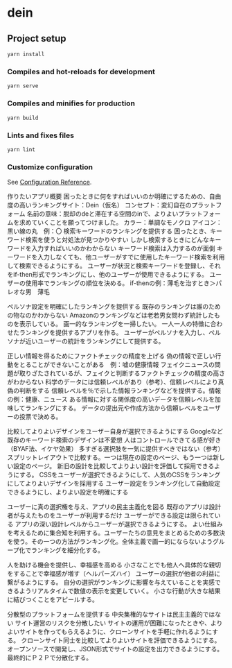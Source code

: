 # dein

## Project setup
```
yarn install
```

### Compiles and hot-reloads for development
```
yarn serve
```

### Compiles and minifies for production
```
yarn build
```

### Lints and fixes files
```
yarn lint
```

### Customize configuration
See [Configuration Reference](https://cli.vuejs.org/config/).


作りたいアプリ概要
困ったときに何をすればいいのか明確にするための、自由度の高いランキングサイト：Dein（仮名）
コンセプト：変幻自在のプラットフォーム
名前の意味：脱却のdeと滞在する空間のinで、よりよいプラットフォームを求めていくことを願ってつけました。
カラー：単調なモノクロ
アイコン：黒い線の丸　例：〇
検索キーワードのランキングを提供する
困ったとき、キーワード検索を使うと対処法が見つかりやすい
しかし検索するときにどんなキーワードを入力すればいいのかわからない
キーワード検索は入力するのが面倒
キーワードを入力しなくても、他ユーザーがすでに使用したキーワード検索を利用して検索できるようにする。
ユーザーが状況と検索キーワードを登録し、それをif-then形式でランキングにし、他のユーザーが使用できるようにする。
ユーザーの使用率でランキングの順位を決める。
if-thenの例：薄毛を治すとき＞パレオな男　薄毛

ペルソナ設定を明確にしたランキングを提供する
既存のランキングは誰のための物なのかわからない
Amazonのランキングなどは老若男女問わず統計したものを表示している。
画一的なランキングを一掃したい。
一人一人の特徴に合わせたランキングを提供するアプリを作る。
ユーザーがペルソナを入力し、ペルソナが近いユーザーの統計をランキングにして提供する。

正しい情報を得るためにファクトチェックの精度を上げる
偽の情報で正しい行動をとることができないことがある　例：嘘の健康情報
フェイクニュースの問題が取りざたされているが、フェイクと判断するファクトチェックの精度の高さがわからない
科学のデータには信頼レベルがあり（参考）、信頼レベルにより真偽の判断をする
信頼レベルを％で示した情報ランキングなどを提供する。情報の例：健康、ニュース
ある情報に対する関係度の高いデータを信頼レベルを加味してランキングにする。
データの提出元や作成方法から信頼レベルをユーザーの投票で決める。

比較してよりよいデザインをユーザー自身が選択できるようにする
Googleなど既存のキーワード検索のデザインは不愛想
人はコントロールできてる感が好き（BYAF法、イケヤ効果）
多すぎる選択肢を一気に提供すべきではない（参考）
スプリットレイアウトで比較する。一つは現在の設定のページ、もう一つは新しい設定のページ。
新旧の設計を比較してよりよい設計を評価して採用できるようにする。
CSSをユーザーが選択できるようにして、人気のCSSをランキングにしてよりよいデザインを採用する
ユーザー設定をランキング化して自動設定できるようにし、よりよい設定を明確にする

ユーザーに真の選択権を与え、アプリの民主主義化を図る
既存のアプリは設計者が与えたものをユーザーが利用するだけ
ユーザーができる設定は限られている
アプリの深い設計レベルからユーザーが選択できるようにする。
よい仕組みを考えるために集合知を利用する。ユーザーたちの意見をまとめるための多数決を使う。その一つの方法がランキング化。全体主義で画一的にならないようグループ化でランキングを細分化する。

人を助ける機会を提供し、幸福感を高める
小さなことでも他人へ具体的な親切をすることで幸福感が増す（ヘルパーズハイ）
ユーザーの選択が他者の利益に繋がるようにする。
自分の選択がランキングに影響を与えていることを実感できるようリアルタイムで数値の表示を変更していく。
小さな行動が大きな結果に結びつくことをアピールする。

分散型のプラットフォームを提供する
中央集権的なサイトは民主主義的ではない
サイト運営のリスクを分散したい
サイトの運用が困難になったときや、よりよいサイトを作ってもらえるように、クローンサイトを手軽に作れるようにする。
クローンサイト同士を比較してよりよいサイトを評価できるようにする。
オープンソースで開発し、JSON形式でサイトの設定を出力できるようにする。
最終的にＰ２Ｐで分散化する。
